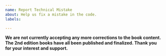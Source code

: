 ```yaml
---
name: Report Technical Mistake
about: Help us fix a mistake in the code.
labels:

---
```


**We are not currently accepting any more corrections to the book content. The 2nd edition books have all been published and finalized. Thank you for your interest and support.**
